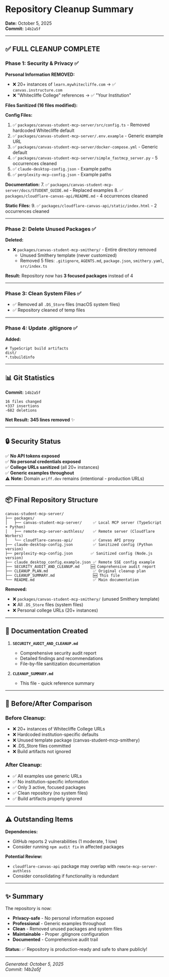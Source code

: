 # Repository Cleanup Summary
**Date:** October 5, 2025  
**Commit:** `14b2a5f`

---

## ✅ FULL CLEANUP COMPLETE

### Phase 1: Security & Privacy ✅

**Personal Information REMOVED:**
- ❌ 20+ instances of `learn.mywhitecliffe.com` → ✅ `canvas.instructure.com`
- ❌ "Whitecliffe College" references → ✅ "Your Institution"

**Files Sanitized (16 files modified):**

**Config Files:**
1. ✅ `packages/canvas-student-mcp-server/src/config.ts` - Removed hardcoded Whitecliffe default
2. ✅ `packages/canvas-student-mcp-server/.env.example` - Generic example URL
3. ✅ `packages/canvas-student-mcp-server/docker-compose.yml` - Generic default
4. ✅ `packages/canvas-student-mcp-server/simple_fastmcp_server.py` - 5 occurrences cleaned
5. ✅ `claude-desktop-config.json` - Example paths
6. ✅ `perplexity-mcp-config.json` - Example paths

**Documentation:**
7. ✅ `packages/canvas-student-mcp-server/docs/STUDENT_GUIDE.md` - Replaced examples
8. ✅ `packages/cloudflare-canvas-api/README.md` - 4 occurrences cleaned

**Static Files:**
9. ✅ `packages/cloudflare-canvas-api/static/index.html` - 2 occurrences cleaned

---

### Phase 2: Delete Unused Packages ✅

**Deleted:**
- ❌ `packages/canvas-student-mcp-smithery/` - Entire directory removed
  - Unused Smithery template (never customized)
  - Removed 5 files: `.gitignore`, `AGENTS.md`, `package.json`, `smithery.yaml`, `src/index.ts`

**Result:** Repository now has **3 focused packages** instead of 4

---

### Phase 3: Clean System Files ✅

- ✅ Removed all `.DS_Store` files (macOS system files)
- ✅ Repository cleaned of temp files

---

### Phase 4: Update .gitignore ✅

**Added:**
```gitignore
# TypeScript build artifacts
dist/
*.tsbuildinfo
```

---

## 📊 Git Statistics

**Commit:** `14b2a5f`
```
16 files changed
+337 insertions
-682 deletions
```

**Net Result:** **345 lines removed** ✨

---

## 🔒 Security Status

✅ **No API tokens exposed**  
✅ **No personal credentials exposed**  
✅ **College URLs sanitized** (all 20+ instances)  
✅ **Generic examples throughout**  
⚠️ **Note:** Domain `ariff.dev` remains (intentional - production URLs)

---

## 📦 Final Repository Structure

```
canvas-student-mcp-server/
├── packages/
│   ├── canvas-student-mcp-server/     ✅ Local MCP server (TypeScript + Python)
│   ├── remote-mcp-server-authless/    ✅ Remote server (Cloudflare Workers)
│   └── cloudflare-canvas-api/         ✅ Canvas API proxy
├── claude-desktop-config.json         ✅ Sanitized config (Python version)
├── perplexity-mcp-config.json        ✅ Sanitized config (Node.js version)
├── claude_desktop_config.example.json ✅ Remote SSE config example
├── SECURITY_AUDIT_AND_CLEANUP.md     🆕 Comprehensive audit report
├── CLEANUP_PLAN.md                    ✅ Original cleanup plan
├── CLEANUP_SUMMARY.md                 🆕 This file
└── README.md                          ✅ Main documentation
```

**Removed:**
- ❌ `packages/canvas-student-mcp-smithery/` (unused Smithery template)
- ❌ All `.DS_Store` files (system files)
- ❌ Personal college URLs (20+ instances)

---

## 📝 Documentation Created

1. **`SECURITY_AUDIT_AND_CLEANUP.md`**
   - Comprehensive security audit report
   - Detailed findings and recommendations
   - File-by-file sanitization documentation

2. **`CLEANUP_SUMMARY.md`**
   - This file - quick reference summary

---

## 🎯 Before/After Comparison

### Before Cleanup:
- ❌ 20+ instances of Whitecliffe College URLs
- ❌ Hardcoded institution-specific defaults
- ❌ Unused template package (canvas-student-mcp-smithery)
- ❌ .DS_Store files committed
- ❌ Build artifacts not ignored

### After Cleanup:
- ✅ All examples use generic URLs
- ✅ No institution-specific information
- ✅ Only 3 active, focused packages
- ✅ Clean repository (no system files)
- ✅ Build artifacts properly ignored

---

## ⚠️ Outstanding Items

**Dependencies:**
- GitHub reports 2 vulnerabilities (1 moderate, 1 low)
- Consider running `npm audit fix` in affected packages

**Potential Review:**
- `cloudflare-canvas-api` package may overlap with `remote-mcp-server-authless`
- Consider consolidating if functionality is redundant

---

## ✨ Summary

The repository is now:
- **Privacy-safe** - No personal information exposed
- **Professional** - Generic examples throughout
- **Clean** - Removed unused packages and system files
- **Maintainable** - Proper .gitignore configuration
- **Documented** - Comprehensive audit trail

**Status:** ✅ Repository is production-ready and safe to share publicly!

---

*Generated: October 5, 2025*  
*Commit: 14b2a5f*
